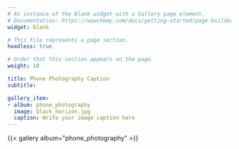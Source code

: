 ```yaml
---
# An instance of the Blank widget with a Gallery page element.
# Documentation: https://wowchemy.com/docs/getting-started/page-builder/
widget: blank

# This file represents a page section.
headless: true

# Order that this section appears on the page.
weight: 10

title: Phone Photography Caption
subtitle:

gallery_item:
- album: phone_photography
  image: black_horizon.jpg
  caption: Write your image caption here
---
```

{{< gallery album="phone_photography" >}}
